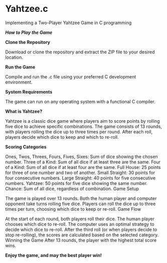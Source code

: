 # Yahtzee.c
Implementing a Two-Player Yahtzee Game in C programming

_____**How to Play the Game**_____

**Clone the Repository** 

Download or clone the repository and extract the ZIP file to your desired location.

**Run the Game**

Compile and run the .c file using your preferred C development environment.

**System Requirements**

The game can run on any operating system with a functional C compiler.

**What is Yahtzee?**

Yahtzee is a classic dice game where players aim to score points by rolling five dice to achieve specific combinations. The game consists of 13 rounds, with players rolling the dice up to three times per round. After each roll, players decide which dice to keep and which to re-roll.

**Scoring Categories**

Ones, Twos, Threes, Fours, Fives, Sixes: Sum of dice showing the chosen number.
Three of a Kind: Sum of all dice if at least three are the same.
Four of a Kind: Sum of all dice if at least four are the same.
Full House: 25 points for three of one number and two of another.
Small Straight: 30 points for four consecutive numbers.
Large Straight: 40 points for five consecutive numbers.
Yahtzee: 50 points for five dice showing the same number.
Chance: Sum of all dice, regardless of combination.
Game Setup

The game is played over 13 rounds.
Both the human player and computer opponent take turns rolling five dice.
Players can roll the dice up to three times per turn, choosing which dice to keep or re-roll.
Game Flow

At the start of each round, both players roll their dice.
The human player chooses which dice to re-roll.
The computer uses an optimal strategy to decide which dice to re-roll.
After the third roll (or when players decide to stop re-rolling), the scores are calculated based on the selected category.
Winning the Game
After 13 rounds, the player with the highest total score wins.

**Enjoy the game, and may the best player win!**

